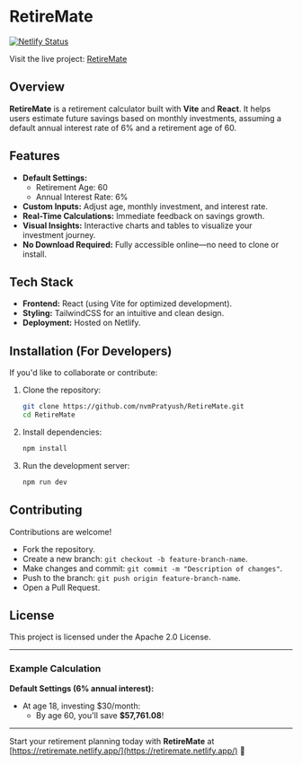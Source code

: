 # RetireMate  

[![Netlify Status](https://api.netlify.com/api/v1/badges/5fa6b55f-f4f7-4520-b011-6a5faf03bcc3/deploy-status)](https://app.netlify.com/sites/retiremate/deploys)

Visit the live project: [RetireMate](https://retiremate.netlify.app/)  

## Overview  
**RetireMate** is a retirement calculator built with **Vite** and **React**. It helps users estimate future savings based on monthly investments, assuming a default annual interest rate of 6% and a retirement age of 60.  

## Features  
- **Default Settings:**  
  - Retirement Age: 60  
  - Annual Interest Rate: 6%  
- **Custom Inputs:** Adjust age, monthly investment, and interest rate.  
- **Real-Time Calculations:** Immediate feedback on savings growth.  
- **Visual Insights:** Interactive charts and tables to visualize your investment journey.  
- **No Download Required:** Fully accessible online—no need to clone or install.  

## Tech Stack  
- **Frontend:** React (using Vite for optimized development).  
- **Styling:** TailwindCSS for an intuitive and clean design.  
- **Deployment:** Hosted on Netlify.  

## Installation (For Developers)  
If you'd like to collaborate or contribute:  
1. Clone the repository:  
   ```bash  
   git clone https://github.com/nvmPratyush/RetireMate.git  
   cd RetireMate  
   ```  
2. Install dependencies:  
   ```bash  
   npm install  
   ```  
3. Run the development server:  
   ```bash  
   npm run dev  
   ```  

## Contributing  
Contributions are welcome!  
- Fork the repository.  
- Create a new branch: `git checkout -b feature-branch-name`.  
- Make changes and commit: `git commit -m "Description of changes"`.  
- Push to the branch: `git push origin feature-branch-name`.  
- Open a Pull Request.  

## License  
This project is licensed under the Apache 2.0 License.  

---

### Example Calculation  
**Default Settings (6% annual interest):**  
- At age 18, investing $30/month:  
  - By age 60, you'll save **$57,761.08**!  

---

Start your retirement planning today with **RetireMate** at [https://retiremate.netlify.app/](https://retiremate.netlify.app/) 🌟  
